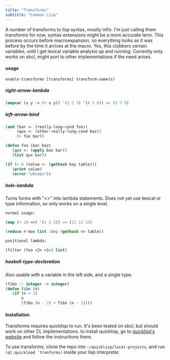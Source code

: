 ```yaml
---
title: "Transforms"
subtitle: "Common Lisp"
---
```


A number of transforms to lisp syntax, mostly infix.
I'm just calling them transforms for now, syntax extensions might be a more accurate term.
This process occurs before macroexpansion, so everything looks as it was before by the time it arrives at the macro.
Yes, this clobbers certain variables, until I get lexical variable analysis up and running.
Currently only works on sbcl, might port to other implementations if the need arises.

#### usage
`enable-transforms [transforms] transform-name(s)`

##### right-arrow-lambda

```cl
(mapcar (x y -> (+ x y)) '(1 2 3) '(4 5 6)) => (5 7 9)
```

##### left-arrow-bind

```cl
(and (bar <- (really-long-cond foo))
     (qux <- (other-really-long-cond baz))
     (+ foo bar))

(defun foo (bar baz)
   (qux <- (apply baz bar))
   (list qux bar))

(if (> 6 (value <- (gethash key table)))
   (print value)
   (error "whoops"))
```

##### hole-lambda

Turns forms with "<>" into lambda statements.
Does not yet use lexical or type information, so only works on a single level.

```cl
normal usage:

(map (+ 10 <>) '(1 2 3)) => (11 12 13)

(reduce #'max list :key (gethash <> table))

positional lambda:

(filter (foo <2> <1>) list)
```

##### haskell-type-decleration

Also usable with a variable in the left side, and a single type.

```cl
(fibo :: integer -> integer)
(defun fibo (n)
   (if (n < 2)
       n
       (fibo (n - 2) + fibo (n - 1))))

```

#### Installation

Transforms requires quicklisp to run. It's been tested on sbcl, but should work on other CL implementations.
to install quicklisp, go to [quicklisp's website](https://www.quicklisp.org/beta/) and follow the instructions there.

To use transforms, clone the repo into `~/quicklisp/local-projects`, and run `(ql:quickload 'tranforms)` inside your lisp interpreter.
